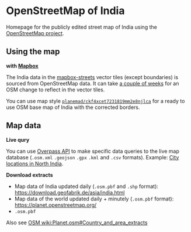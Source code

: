 # OpenStreetMap of India

Homepage for the publicly edited street map of India using the [OpenStreetMap project](https://www.openstreetmap.org/#map=5/21.923/79.937).

## Using the map

**with [Mapbox](https://www.mapbox.com/)**

The India data in the [mapbox-streets](https://docs.mapbox.com/vector-tiles/reference/mapbox-streets-v8/#data-sources--updates) vector tiles (except boundaries) is sourced from OpenStreetMap data. It can take [a couple of weeks](https://stackoverflow.com/a/619621160) for an OSM change to reflect in the vector tiles.

You can use map style [`planemad/ckf4xcet7231819mm2e8njlca`](https://api.mapbox.com/styles/v1/planemad/ckf4xcet7231819mm2e8njlca.html?fresh=true&title=copy&access_token=pk.eyJ1IjoicGxhbmVtYWQiLCJhIjoiemdYSVVLRSJ9.g3lbg_eN0kztmsfIPxa9MQ) for a ready to use OSM base map of India with the corrected borders.

## Map data

**Live qury**

You can use [Overpass API](https://wiki.openstreetmap.org/wiki/Overpass_API) to make specific data queries to the live map database (`.osm.xml` `.geojson` `.gpx` `.kml` and `.csv` formats). Example: [City locations in North India](http://overpass-turbo.eu/s/Y39).

**Download extracts**

- Map data of India updated daily (`.osm.pbf` and `.shp` format): https://download.geofabrik.de/asia/india.html
- Map data of the world updated daily + minutely (`.osm.pbf` format): https://planet.openstreetmap.org/
- `.osm.pbf` 

Also see [OSM wiki:Planet.osm#Country_and_area_extracts](https://wiki.openstreetmap.org/wiki/Planet.osm#Country_and_area_extracts)